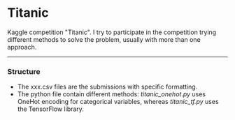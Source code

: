 # Titanic
Kaggle competition "Titanic".
I try to participate in the competition trying different methods to solve the problem,
usually with more than one approach.
** *

### Structure
- The xxx.csv files are the submissions with specific formatting.
- The python file contain different methods: _titanic_onehot.py_ uses OneHot encoding
for categorical variables, whereas _titanic_tf.py_ uses the TensorFlow library.
